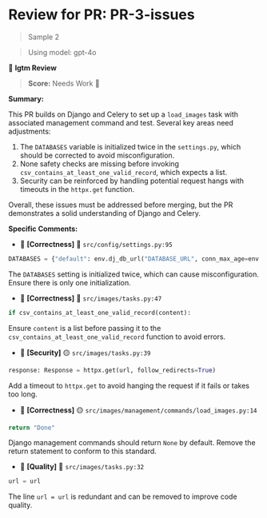 # Review for PR: PR-3-issues

> Sample 2

> Using model: gpt-4o


🦉 **lgtm Review**

> **Score:** Needs Work 🔧

**Summary:**

This PR builds on Django and Celery to set up a `load_images` task with associated management command and test. Several key areas need adjustments: 

1. The `DATABASES` variable is initialized twice in the `settings.py`, which should be corrected to avoid misconfiguration. 
2. None safety checks are missing before invoking `csv_contains_at_least_one_valid_record`, which expects a list. 
3. Security can be reinforced by handling potential request hangs with timeouts in the `httpx.get` function.

Overall, these issues must be addressed before merging, but the PR demonstrates a solid understanding of Django and Celery.

**Specific Comments:**

- 🦉 **[Correctness]** 🔴 `src/config/settings.py:95`




```python
DATABASES = {"default": env.dj_db_url("DATABASE_URL", conn_max_age=env.int("DATABASE_CONN_MAX_AGE", default=60))}
```


The `DATABASES` setting is initialized twice, which can cause misconfiguration. Ensure there is only one initialization.

- 🦉 **[Correctness]** 🔴 `src/images/tasks.py:47`




```python
if csv_contains_at_least_one_valid_record(content):
```


Ensure `content` is a list before passing it to the `csv_contains_at_least_one_valid_record` function to avoid errors.

- 🦉 **[Security]** 🟡 `src/images/tasks.py:39`




```python
response: Response = httpx.get(url, follow_redirects=True)
```


Add a timeout to `httpx.get` to avoid hanging the request if it fails or takes too long.

- 🦉 **[Correctness]** 🟡 `src/images/management/commands/load_images.py:14`




```python
return "Done"
```


Django management commands should return `None` by default. Remove the return statement to conform to this standard.

- 🦉 **[Quality]** 🔵 `src/images/tasks.py:32`




```python
url = url
```


The line `url = url` is redundant and can be removed to improve code quality.